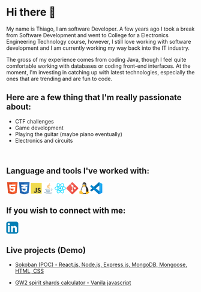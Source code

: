 <!-- About me -->
# Hi there 👋

My name is Thiago, I am software Developer. A few years ago I took a break from Software Development and went to College for a Electronics Engineering Technology course, however, I still love working with software development and I am currently working my way back into the IT industry.

The gross of my experience comes from coding Java, though I feel quite comfortable working with databases or coding front-end interfaces.
At the moment, I'm investing in catching up with latest technologies, especially the ones that are trending and are fun to code.

## Here are a few thing that I'm really passionate about:
* CTF challenges
* Game development
* Playing the guitar (maybe piano eventually)
* Electronics and circuits

<br />

<!-- Technologies and tools -->
## Language and tools I've worked with:
<img align="left" alt="HTML5" width="32px" src="https://raw.githubusercontent.com/ttorac/ttorac/master/assets/icons/html5-iconfinder_badge-html-5_317755.svg" /><!-- [html5] -->
<img align="left" alt="CSS3" width="32px" src="https://raw.githubusercontent.com/ttorac/ttorac/master/assets/icons/css3-iconfinder_badge-css-3_317756.svg" /><!-- [css3] -->
<img align="left" alt="JS" width="32px" src="https://raw.githubusercontent.com/ttorac/ttorac/master/assets/icons/js-iconfinder_187_Js_logo_logos_4373213.svg" /><!-- [js] -->
<img align="left" alt="Java" width="32px" src="https://raw.githubusercontent.com/ttorac/ttorac/master/assets/icons/java-iconfinder_181_Java_logo_logos_4373217.svg" /><!-- [java] -->
<img align="left" alt="React.js" width="32px" src="https://raw.githubusercontent.com/ttorac/ttorac/master/assets/icons/react-iconfinder_Reactjs_logo_1174949.svg" /><!-- [reactjs] -->
<img align="left" alt="Git" width="32px" src="https://raw.githubusercontent.com/ttorac/ttorac/master/assets/icons/git-iconfinder_social_media_social_media_logo_git_2993773.svg" /><!-- [git] -->
<img align="left" alt="Linux" width="32px" src="https://raw.githubusercontent.com/ttorac/ttorac/master/assets/icons/linux-iconfinder_logo_brand_brands_logos_linux_2993682.svg" /><!-- [linux] -->
<!-- [<img align="left" alt="Database" width="32px" src="assets/icons/" />][database] -->
<img align="left" alt="Visual Studio Code" width="32px" src="https://raw.githubusercontent.com/ttorac/ttorac/master/assets/icons/vsc-Visual_Studio_Code_1.35_icon.svg" /><!-- [vsc] -->

<!--
-HTML
-CSS
-JS
-Java
-React
-Git
-Linux
-Databases (Oracle, MySQL, PosgreSQL)
-Visual Code Studio
-->

<br />
<br />

<!-- Reach out -->
## If you wish to connect with me:
[<img align="left" alt="Linkedin Profile" width="32px" src="https://raw.githubusercontent.com/ttorac/ttorac/master/assets/icons/linkedin-iconfinder_social_media_applications_14-linkedin_4102586.svg" />][linkedin]

<!-- 
-Linkedin
-->

<br />
<br />

<!-- projects -->
## Live projects (Demo)
* [Sokoban (POC) - React.js, Node.js, Express.js, MongoDB, Mongoose, HTML, CSS][reactsoko]
<!-- -Hatchways - React.js, HTML, CSS -->
* [GW2 spirit shards calculator - Vanila javascript][gw2sscalc]

<!-- links -->
[linkedin]: https://www.linkedin.com/in/thiagobechelane
[reactsoko]: https://mightyweb.dev/react-soko
[gw2sscalc]: https://mightyweb.dev/gw2-ss-calculator
